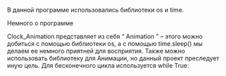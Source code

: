  В данной программе использовались библиотеки os и time.

Немного о программе  

 Clock_Animation представляет из себя “ Animation ” – этого можно добиться с помощью библиотеки os, а с помощью time.sleep() мы делаем ее немного приятней для восприятия. Также можно использовать библиотеку для Анимации, но данный проект преследует иную цель.
 Для бесконечного цикла используется   while True:
